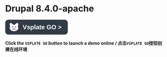 # Drupal 8.4.0-apache

<a href="https://www.vsplate.com/?docker-compose=https://github.com/vsplate/dcenvs/drupal/8.4.0-apache"><img alt="VSPLATE GO" src="https://raw.githubusercontent.com/vsplate/images/master/vsgo_btn.png" width="200px"></a>

**Click the `VSPLATE GO` button to launch a demo online / 点击`VSPLATE GO`按钮创建在线环境**